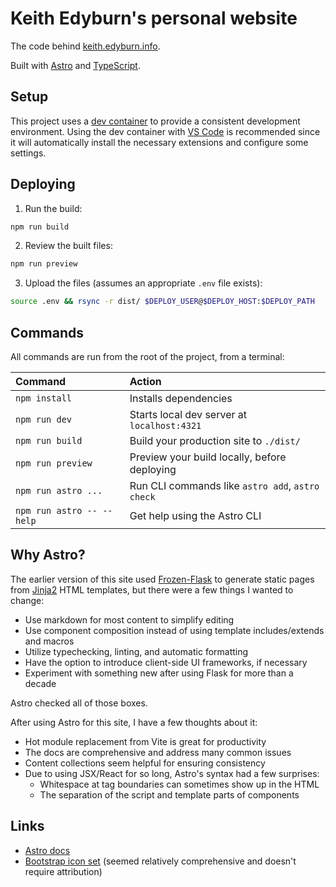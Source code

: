 # Keith Edyburn's personal website

The code behind [keith.edyburn.info](https://keith.edyburn.info).

Built with [Astro](https://astro.build/) and
[TypeScript](https://www.typescriptlang.org/).

## Setup

This project uses a [dev container](https://containers.dev/) to provide a
consistent development environment. Using the dev container with [VS
Code](https://code.visualstudio.com/docs/devcontainers/containers) is
recommended since it will automatically install the necessary extensions and
configure some settings.

## Deploying

1. Run the build:

```bash
npm run build
```

2. Review the built files:

```bash
npm run preview
```

3. Upload the files (assumes an appropriate `.env` file exists):

```bash
source .env && rsync -r dist/ $DEPLOY_USER@$DEPLOY_HOST:$DEPLOY_PATH
```

## Commands

All commands are run from the root of the project, from a terminal:

| Command                   | Action                                           |
| :------------------------ | :----------------------------------------------- |
| `npm install`             | Installs dependencies                            |
| `npm run dev`             | Starts local dev server at `localhost:4321`      |
| `npm run build`           | Build your production site to `./dist/`          |
| `npm run preview`         | Preview your build locally, before deploying     |
| `npm run astro ...`       | Run CLI commands like `astro add`, `astro check` |
| `npm run astro -- --help` | Get help using the Astro CLI                     |

## Why Astro?

The earlier version of this site used
[Frozen-Flask](https://frozen-flask.readthedocs.io/en/latest/) to generate
static pages from [Jinja2](https://palletsprojects.com/p/jinja/) HTML templates,
but there were a few things I wanted to change:

- Use markdown for most content to simplify editing
- Use component composition instead of using template includes/extends and macros
- Utilize typechecking, linting, and automatic formatting
- Have the option to introduce client-side UI frameworks, if necessary
- Experiment with something new after using Flask for more than a decade

Astro checked all of those boxes.

After using Astro for this site, I have a few thoughts about it:

- Hot module replacement from Vite is great for productivity
- The docs are comprehensive and address many common issues
- Content collections seem helpful for ensuring consistency
- Due to using JSX/React for so long, Astro's syntax had a few surprises:
  - Whitespace at tag boundaries can sometimes show up in the HTML
  - The separation of the script and template parts of components

## Links

- [Astro docs](https://docs.astro.build)
- [Bootstrap icon set](https://icon-sets.iconify.design/bi/?attribution=false)
  (seemed relatively comprehensive and doesn't require attribution)

